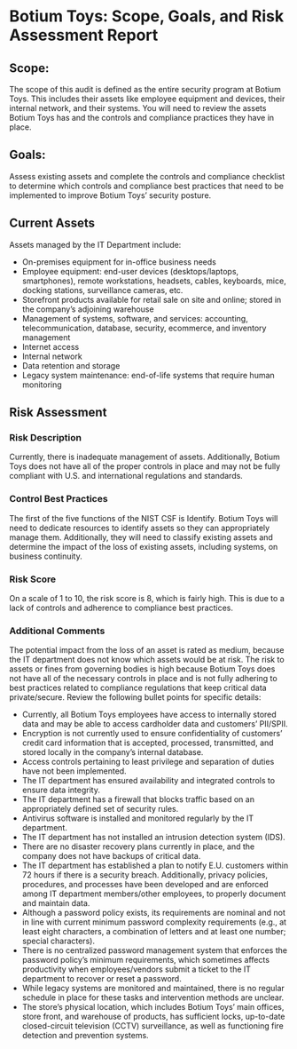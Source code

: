 # Botium Toys: Scope, Goals, and Risk Assessment Report

## **Scope:** 
The scope of this audit is defined as the entire security program at Botium Toys. This includes their assets like employee equipment and devices, their internal network, and their systems. You will need to review the assets Botium Toys has and the controls and compliance practices they have in place.

## **Goals:** 
Assess existing assets and complete the controls and compliance checklist to determine which controls and compliance best practices that need to be implemented to  improve Botium Toys’ security posture.

## Current Assets

Assets managed by the IT Department include: 

* On-premises equipment for in-office business needs    
* Employee equipment: end-user devices (desktops/laptops, smartphones), remote workstations, headsets, cables, keyboards, mice, docking stations, surveillance cameras, etc.  
* Storefront products available for retail sale on site and online; stored in the company’s adjoining warehouse  
* Management of systems, software, and services: accounting, telecommunication, database, security, ecommerce, and inventory management  
* Internet access  
* Internal network  
* Data retention and storage  
* Legacy system maintenance: end-of-life systems that require human monitoring 

## Risk Assessment

### Risk Description

Currently, there is inadequate management of assets. Additionally, Botium Toys does not have all of the proper controls in place and may not be fully compliant with U.S. and international regulations and standards. 

### Control Best Practices

The first of the five functions of the NIST CSF is Identify. Botium Toys will need to dedicate resources to identify assets so they can appropriately manage them. Additionally, they will need to classify existing assets and determine the impact of the loss of existing assets, including systems, on business continuity.

### Risk Score

On a scale of 1 to 10, the risk score is 8, which is fairly high. This is due to a lack of controls and adherence to compliance best practices.

### Additional Comments

The potential impact from the loss of an asset is rated as medium, because the IT department does not know which assets would be at risk. The risk to assets or fines from governing bodies is high because Botium Toys does not have all of the necessary controls in place and is not fully adhering to best practices related to compliance regulations that keep critical data private/secure. Review the following bullet points for specific details:

* Currently, all Botium Toys employees have access to internally stored data and may be able to access cardholder data and customers’ PII/SPII.  
* Encryption is not currently used to ensure confidentiality of customers’ credit card information that is accepted, processed, transmitted, and stored locally in the company’s internal database.   
* Access controls pertaining to least privilege and separation of duties have not been implemented.  
* The IT department has ensured availability and integrated controls to ensure data integrity.  
* The IT department has a firewall that blocks traffic based on an appropriately defined set of security rules.  
* Antivirus software is installed and monitored regularly by the IT department.   
* The IT department has not installed an intrusion detection system (IDS).  
* There are no disaster recovery plans currently in place, and the company does not have backups of critical data.   
* The IT department has established a plan to notify E.U. customers within 72 hours if there is a security breach. Additionally, privacy policies, procedures, and processes have been developed and are enforced among IT department members/other employees, to properly document and maintain data.  
* Although a password policy exists, its requirements are nominal and not in line with current minimum password complexity requirements (e.g., at least eight characters, a combination of letters and at least one number; special characters).   
* There is no centralized password management system that enforces the password policy’s minimum requirements, which sometimes affects productivity when employees/vendors submit a ticket to the IT department to recover or reset a password.  
* While legacy systems are monitored and maintained, there is no regular schedule in place for these tasks and intervention methods are unclear.  
* The store’s physical location, which includes Botium Toys’ main offices, store front, and warehouse of products, has sufficient locks, up-to-date closed-circuit television (CCTV) surveillance, as well as functioning fire detection and prevention systems.
